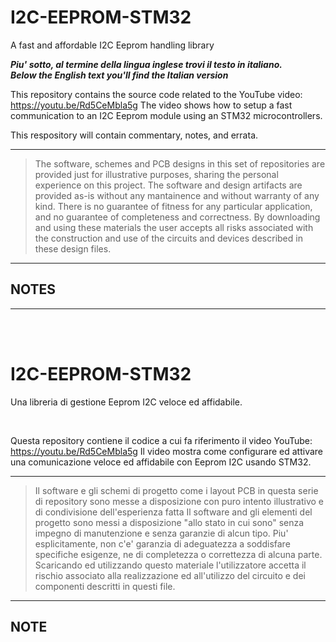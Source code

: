 # I2C-EEPROM-STM32
A fast and affordable I2C Eeprom handling library


_**Piu' sotto, al termine della lingua inglese trovi il testo in italiano. </i>**_
_**<br>Below the English text you'll find the Italian version</i>**_
<br>

This repository contains the source code related to the YouTube video: https://youtu.be/Rd5CeMbla5g
The video shows how to setup a fast communication to an I2C Eeprom module using an STM32 microcontrollers.

This respository will contain commentary, notes, and errata.

---
> The software, schemes and PCB designs in this set of repositories are provided just for 
> illustrative purposes, sharing the personal experience on this project. 
> The software and design artifacts are provided as-is without any mantainence and without
> warranty of any kind. There is no guarantee of fitness for any particular application, 
> and no guarantee of completeness and correctness. 
> By downloading and using these materials the user accepts all risks associated with the
> construction and use of the circuits and devices described in these design files.

---

## NOTES


---

<br>
<br>

# I2C-EEPROM-STM32
Una libreria di gestione Eeprom I2C veloce ed affidabile.

<br>



Questa repository contiene il codice a cui fa riferimento il video YouTube: https://youtu.be/Rd5CeMbla5g
Il video mostra come configurare ed attivare una comunicazione veloce ed affidabile con Eeprom I2C usando STM32. 

---
> Il software e gli schemi di progetto come i layout PCB in questa serie di repository 
> sono messe a disposizione con puro intento illustrativo e di condivisione dell'esperienza fatta
> Il software and gli elementi del progetto sono messi a disposizione "allo stato in cui sono"
> senza impegno di manutenzione e senza garanzie di alcun tipo. Piu' esplicitamente, non c'e' garanzia di 
> adeguatezza a soddisfare specifiche esigenze, ne di completezza o correttezza di alcuna parte.
> Scaricando ed utilizzando questo materiale l'utilizzatore accetta il rischio associato alla
> realizzazione ed all'utilizzo del circuito e dei componenti descritti in questi file.

---

## NOTE



